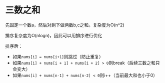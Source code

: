 # 三数之和

先固定一个数a，然后对剩下做两数b,c之和。复杂度为O(n^2)

排序复杂度为O(nlogn)，因此可以用排序进行优化

排序后：
- 如果`nums[i] = nums[i+1]`则跳过（防止重复）
- 如果`nums[i] + nums[i + 1] + nums[i + 2] > 0`则break（后续三数之和只会变大）
- 如果`nums[i] + nums[n-1] + nums[n-2] < 0`则i++（当前最大和也小于0）











